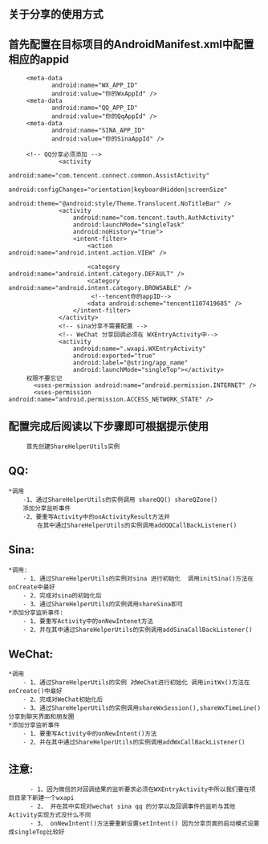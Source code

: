
关于分享的使用方式
---
首先配置在目标项目的AndroidManifest.xml中配置相应的appid
--
         <meta-data
                android:name="WX_APP_ID"
                android:value="你的WxAppId" />
         <meta-data
                android:name="QQ_APP_ID"
                android:value="你的QqAppId" />
         <meta-data
                android:name="SINA_APP_ID"
                android:value="你的SinaAppId" />

         <!-- QQ分享必须添加 -->
                  <activity
                      android:name="com.tencent.connect.common.AssistActivity"
                      android:configChanges="orientation|keyboardHidden|screenSize"
                      android:theme="@android:style/Theme.Translucent.NoTitleBar" />
                  <activity
                      android:name="com.tencent.tauth.AuthActivity"
                      android:launchMode="singleTask"
                      android:noHistory="true">
                      <intent-filter>
                          <action android:name="android.intent.action.VIEW" />

                          <category android:name="android.intent.category.DEFAULT" />
                          <category android:name="android.intent.category.BROWSABLE" />
                           <!--tencent你的appID-->
                          <data android:scheme="tencent1107419685" />
                      </intent-filter>
                  </activity>
                  <!-- sina分享不需要配置 -->
                  <!-- WeChat 分享回调必须在 WXEntryActivity中-->
                  <activity
                      android:name=".wxapi.WXEntryActivity"
                      android:exported="true"
                      android:label="@string/app_name"
                      android:launchMode="singleTop"></activity>
         权限不要忘记
           <uses-permission android:name="android.permission.INTERNET" />
           <uses-permission android:name="android.permission.ACCESS_NETWORK_STATE" />

配置完成后阅读以下步骤即可根据提示使用
--
         首先创建ShareHelperUtils实例
QQ:
--
    *调用
        -1、通过ShareHelperUtils的实例调用 shareQQ() shareQZone()
        添加分享监听事件
        -2、要重写Activity中的onActivityResult方法并
            在其中通过ShareHelperUtils的实例调用addQQCallBackListener()

Sina:
--
    *调用:
        - 1、通过ShareHelperUtils的实例对sina 进行初始化  调用initSina()方法在onCreate中最好
        - 2、完成对sina的初始化后
        - 3、通过ShareHelperUtils的实例调用shareSina即可
    *添加分享监听事件:
        - 1、要重写Activity中的onNewIntenet方法
        - 2、并在其中通过ShareHelperUtils的实例调用addSinaCallBackListener()
WeChat:
--
    *调用
        - 1、通过ShareHelperUtils的实例 对WeChat进行初始化 调用initWx()方法在onCreate()中最好
        - 2、完成对WeChat初始化后
        - 3、通过ShareHelperUtils的实例调用shareWxSession(),shareWxTimeLine()分享到聊天界面和朋友圈
    *添加分享监听事件
        - 1、要重写Activity中的onNewIntent()方法
        - 2、并在其中通过ShareHelperUtils的实例调用addWxCallBackListener()
注意:
------
          - 1、因为微信的对回调结果的监听要求必须在WXEntryActivity中所以我们要在项目目录下新建一个wxapi
          - 2、 并在其中实现对wechat sina qq 的分享以及回调事件的监听与其他Activity实现方式没什么不同
          - 3、 onNewIntent()方法要重新设置setIntent() 因为分享页面的启动模式设置成singleTop比较好
